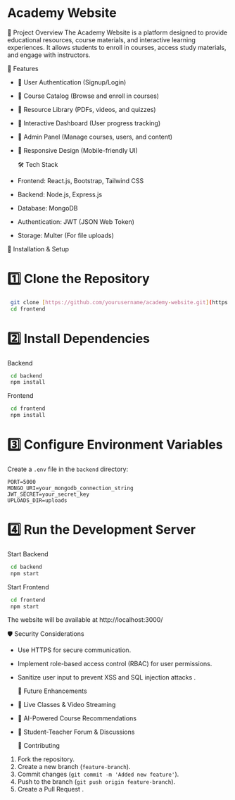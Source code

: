 # Academy Website

  📌 Project Overview
The   Academy Website   is a platform designed to provide educational resources, course materials, and interactive learning experiences. It allows students to enroll in courses, access study materials, and engage with instructors.


  🚀 Features
- 🔹   User Authentication   (Signup/Login)
- 🔹   Course Catalog   (Browse and enroll in courses)
- 🔹   Resource Library   (PDFs, videos, and quizzes)
- 🔹   Interactive Dashboard   (User progress tracking)
- 🔹   Admin Panel   (Manage courses, users, and content)
- 🔹   Responsive Design   (Mobile-friendly UI)

  🛠️ Tech Stack
-   Frontend:   React.js, Bootstrap, Tailwind CSS
-   Backend:   Node.js, Express.js
-   Database:   MongoDB
-   Authentication:   JWT (JSON Web Token)
-   Storage:   Multer (For file uploads)

  🔧 Installation & Setup
 # 1️⃣ Clone the Repository
```bash
 git clone [https://github.com/yourusername/academy-website.git](https://github.com/LitenTechnologies/Academy_website_frontend.git)
 cd frontend
```

 # 2️⃣ Install Dependencies
   Backend
```bash
 cd backend
 npm install
```
   Frontend
```bash
 cd frontend
 npm install
```

 # 3️⃣ Configure Environment Variables
Create a `.env` file in the `backend` directory:
```env
PORT=5000
MONGO_URI=your_mongodb_connection_string
JWT_SECRET=your_secret_key
UPLOADS_DIR=uploads
```

 # 4️⃣ Run the Development Server
   Start Backend
```bash
 cd backend
 npm start
```
   Start Frontend
```bash
 cd frontend
 npm start
```
The website will be available at   http://localhost:3000/  

  🛡️ Security Considerations
- Use   HTTPS   for secure communication.
- Implement   role-based access control (RBAC)   for user permissions.
- Sanitize user input to prevent   XSS and SQL injection attacks  .

  📝 Future Enhancements
- 🔹   Live Classes & Video Streaming  
- 🔹   AI-Powered Course Recommendations  
- 🔹   Student-Teacher Forum & Discussions  

  👥 Contributing
1. Fork the repository.
2. Create a new branch (`feature-branch`).
3. Commit changes (`git commit -m 'Added new feature'`).
4. Push to the branch (`git push origin feature-branch`).
5. Create a   Pull Request  .



